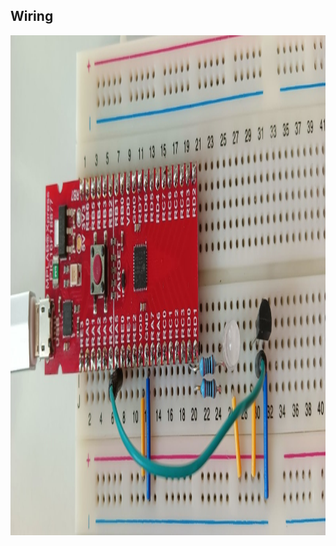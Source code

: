 ## Wiring

<p align="center">
  <img width="1599" height="800" src="https://github.com/rumenski11/MPLAB-Xpress-Board-PIC16F18877/blob/main/Documents/PIC16F_ADCC.jpg">
</p>